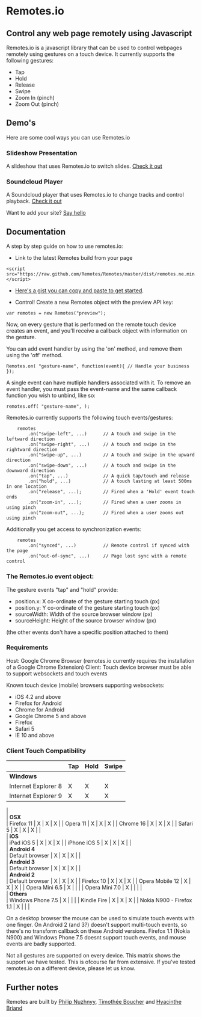 # Remotes.io

## Control any web page remotely using Javascript

Remotes.io is a javascript library that can be used to control webpages remotely using gestures on a touch device. It currently supports the following gestures:

- Tap
- Hold
- Release
- Swipe
- Zoom In (pinch)
- Zoom Out (pinch)

## Demo's

Here are some cool ways you can use Remotes.io

### Slideshow Presentation
A slideshow that uses Remotes.io to switch slides. [Check it out](http://dl.dropbox.com/u/9224326/www/presentation/index.html)

### Soundcloud Player
A Soundcloud player that uses Remotes.io to change tracks and control playback. [Check it out](https://dl.dropbox.com/u/9224326/www/soundcloud/index.html)

Want to add your site? [Say hello](mailto:hello@remotes.io)


## Documentation

A step by step guide on how to use remotes.io:

* Link to the latest Remotes build from your page

```
<script src="https://raw.github.com/Remotes/Remotes/master/dist/remotes.ne.min.js"></script>

```

* [Here's a gist you can copy and paste to get started](https://gist.github.com/3741349).

* Control! Create a new Remotes object with the preview API key:

```var remotes = new Remotes("preview");```

Now, on every gesture that is performed on the remote touch device creates an event, and you'll receive a callback object with information on the gesture.

You can add event handler by using the 'on' method, and remove them using the 'off' method.

``` Remotes.on( "gesture-name", function(event){ // Handle your business }); ```

A single event can have mutliple handlers associated with it.
To remove an event handler, you must pass the event-name and the same callback function you wish to unbind, like so:

``` remotes.off( "gesture-name", ); ```
	

Remotes.io currently supports the following touch events/gestures:

```
	remotes
	    .on("swipe-left", ...) 		// A touch and swipe in the leftward direction
		.on("swipe-right", ...)		// A touch and swipe in the rightward direction
		.on("swipe-up", ...) 		// A touch and swipe in the upward direction
		.on("swipe-down", ...) 		// A touch and swipe in the downward direction
		.on("tap", ...) 			// A quick tap/touch and release
		.on("hold", ...) 			// A touch lasting at least 500ms in one location
		.on("release", ...); 		// Fired when a 'Hold' event touch ends
		.on("zoom-in", ...); 		// Fired when a user zooms in using pinch
		.on("zoom-out", ...); 		// Fired when a user zooms out using pinch
```

Additionally you get access to synchronization events:

```
	remotes
		.on("synced", ...)          // Remote control if synced with the page
		.on("out-of-sync", ...)     // Page lost sync with a remote control
```

### The Remotes.io event object:

The gesture events "tap" and "hold" provide:

- position.x: X co-ordinate of the gesture starting touch (px)
- position.y: Y co-ordinate of the gesture starting touch (px)
- sourceWidth: Width of the source browser window (px)
- sourceHeight: Height of the source browser window (px)

(the other events don't have a specific position attached to them)

### Requirements
Host: Google Chrome Browser (remotes.io currently requires the installation of a Google Chrome Extension)
Client: Touch device browser must be able to support websockets and touch events

Known touch device (mobile) browsers supporting websockets:
- iOS 4.2 and above
- Firefox for Android
- Chrome for Android
- Google Chrome 5 and above
- Firefox
- Safari 5
- IE 10 and above


### Client Touch Compatibility
|                                   | Tap | Hold | Swipe |
|:----------------------------------|:----|:-----|:------|
| **Windows**                                             
| Internet Explorer 8               | X   | X    | X     |
| Internet Explorer 9               | X   | X    | X     |
|                                                         
| **OSX**                                                 
| Firefox 11                        | X   | X    | X     |
| Opera 11                          | X   | X    | X     |
| Chrome 16                         | X   | X    | X     |
| Safari 5                          | X   | X    | X     |
|                                                         
| **iOS**                                                 
| iPad iOS 5                        | X   | X    | X     |
| iPhone iOS 5                      | X   | X    | X     |
|                                                         
| **Android 4**                                           
| Default browser                   | X   | X    | X     |
|                                                         
| **Android 3**                                           
| Default browser                   | X   | X    | X     |
|                                                         
| **Android 2**                                           
| Default browser                   | X   | X    | X     |
| Firefox 10                        | X   | X    | X     |
| Opera Mobile 12                   | X   | X    | X     |
| Opera Mini 6.5                    | X   |      |       |
| Opera Mini 7.0                    | X   |      |       |
|                                                         
| **Others**                                              
| Windows Phone 7.5                 | X   |      |       |
| Kindle Fire                       | X   | X    | X     |
| Nokia N900 - Firefox 1.1          | X   |      |       |


On a desktop browser the mouse can be used to simulate touch events with one finger.
On Android 2 (and 3?) doesn't support multi-touch events, so there's no transform callback on these Android versions.
Firefox 1.1 (Nokia N900) and Windows Phone 7.5 doesnt support touch events, and mouse events are badly supported.

Not all gestures are supported on every device. This matrix shows the support we have tested. This is ofcourse far from extensive.
If you've tested remotes.io on a different device, please let us know.

## Further notes
Remotes are built by [Philip Nuzhnyy](https://twitter.com/callmephilip), [Timothée Boucher](https://twitter.com/_timothee) and [Hyacinthe Briand](https://twitter.com/hyacinthe)
